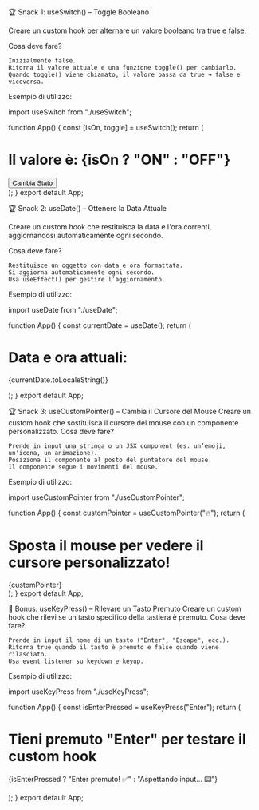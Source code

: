 🏆 Snack 1: useSwitch() – Toggle Booleano

Creare un custom hook per alternare un valore booleano tra true e false.

Cosa deve fare?

    Inizialmente false.
    Ritorna il valore attuale e una funzione toggle() per cambiarlo.
    Quando toggle() viene chiamato, il valore passa da true → false e viceversa.

Esempio di utilizzo:

import useSwitch from "./useSwitch";

function App() {
const [isOn, toggle] = useSwitch();
return (

<div>
<h1>Il valore è: {isOn ? "ON" : "OFF"}</h1>
<button onClick={toggle}>Cambia Stato</button>
</div>
);
}
export default App;

🏆 Snack 2: useDate() – Ottenere la Data Attuale

Creare un custom hook che restituisca la data e l'ora correnti, aggiornandosi automaticamente ogni secondo.

Cosa deve fare?

    Restituisce un oggetto con data e ora formattata.
    Si aggiorna automaticamente ogni secondo.
    Usa useEffect() per gestire l’aggiornamento.

Esempio di utilizzo:

import useDate from "./useDate";

function App() {
const currentDate = useDate();
return (

<div>
<h1>Data e ora attuali:</h1>
<p>{currentDate.toLocaleString()}</p>
</div>
);
}
export default App;

🏆 Snack 3: useCustomPointer() – Cambia il Cursore del Mouse
Creare un custom hook che sostituisca il cursore del mouse con un componente personalizzato.
Cosa deve fare?

    Prende in input una stringa o un JSX component (es. un’emoji, un'icona, un'animazione).
    Posiziona il componente al posto del puntatore del mouse.
    Il componente segue i movimenti del mouse.

Esempio di utilizzo:

import useCustomPointer from "./useCustomPointer";

function App() {
const customPointer = useCustomPointer("🔥");
return (

<div>
<h1>Sposta il mouse per vedere il cursore personalizzato!</h1>
{customPointer}
</div>
);
}
export default App;

🎯 Bonus: useKeyPress() – Rilevare un Tasto Premuto
Creare un custom hook che rilevi se un tasto specifico della tastiera è premuto.
Cosa deve fare?

    Prende in input il nome di un tasto ("Enter", "Escape", ecc.).
    Ritorna true quando il tasto è premuto e false quando viene rilasciato.
    Usa event listener su keydown e keyup.

Esempio di utilizzo:

import useKeyPress from "./useKeyPress";

function App() {
const isEnterPressed = useKeyPress("Enter");
return (

<div>
<h1>Tieni premuto "Enter" per testare il custom hook</h1>
<p>{isEnterPressed ? "Enter premuto! ✅" : "Aspettando input... ⌨️"}</p>
</div>
);
}
export default App;

​
